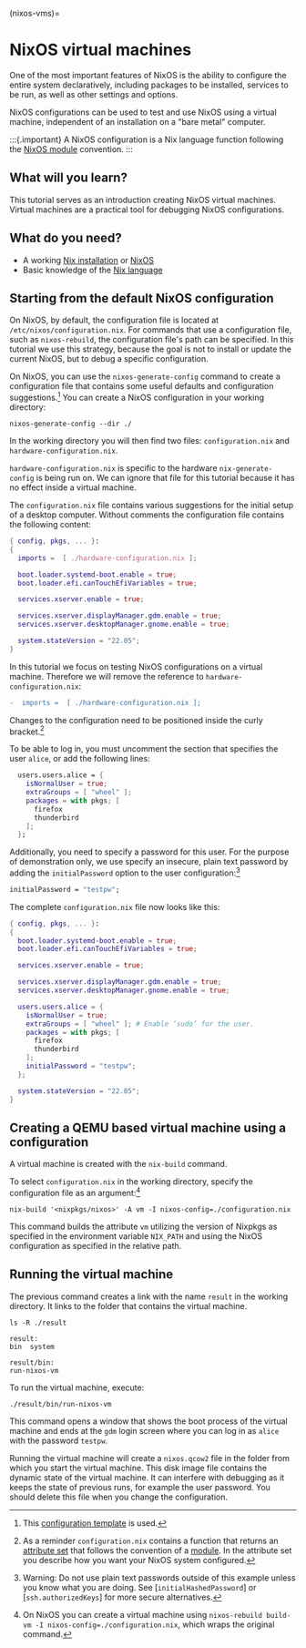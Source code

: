 (nixos-vms)=

# NixOS virtual machines

One of the most important features of NixOS is the ability to configure the entire system declaratively, including packages to be installed, services to be run, as well as other settings and options.

NixOS configurations can be used to test and use NixOS using a virtual machine, independent of an installation on a "bare metal" computer.

:::{.important}
A NixOS configuration is a Nix language function following the [NixOS module](https://nixos.org/manual/nixos/stable/index.html#sec-writing-modules) convention. 
:::

## What will you learn?

This tutorial serves as an introduction creating NixOS virtual machines.
Virtual machines are a practical tool for debugging NixOS configurations.

## What do you need?

- A working [Nix installation](install-nix) or [NixOS](https://nixos.org/manual/nixos/stable/index.html#sec-installation)
- Basic knowledge of the [Nix language](reading-nix-language)

## Starting from the default NixOS configuration

On NixOS, by default, the configuration file is located at `/etc/nixos/configuration.nix`.
For commands that use a configuration file, such as `nixos-rebuild`, the configuration file's path can be specified.
In this tutorial we use this strategy, because the goal is not to install or update the current NixOS, but to debug a specific configuration.

On NixOS, you can use the `nixos-generate-config` command to create a configuration file that contains some useful defaults and configuration suggestions.[^nixosconf]
You can create a NixOS configuration in your working directory:

[^nixosconf]: This [configuration template](https://github.com/NixOS/nixpkgs/blob/b4093a24a868708c06d93e9edf13de0b3228b9c7/nixos/modules/installer/tools/tools.nix#L122-L226) is used.

```shell-session
nixos-generate-config --dir ./
```

In the working directory you will then find two files: `configuration.nix` and `hardware-configuration.nix`.

`hardware-configuration.nix` is specific to the hardware `nix-generate-config` is being run on.
We can ignore that file for this tutorial because it has no effect inside a virtual machine.

The `configuration.nix` file contains various suggestions for the initial setup of a desktop computer.
Without comments the configuration file contains the following content:

```nix
{ config, pkgs, ... }:
{
  imports =  [ ./hardware-configuration.nix ];

  boot.loader.systemd-boot.enable = true;
  boot.loader.efi.canTouchEfiVariables = true;

  services.xserver.enable = true;

  services.xserver.displayManager.gdm.enable = true;
  services.xserver.desktopManager.gnome.enable = true;

  system.stateVersion = "22.05";
}
```

In this tutorial we focus on testing NixOS configurations on a virtual machine.
Therefore we will remove the reference to `hardware-configuration.nix`:

```diff
-  imports =  [ ./hardware-configuration.nix ];
```

Changes to the configuration need to be positioned inside the curly bracket.[^bracket]

[^bracket]: As a reminder `configuration.nix` contains a function that returns an [attribute set](https://nixos.org/manual/nix/stable/language/values.html#attribute-set) that follows the convention of a [module](https://nixos.org/manual/nixos/stable/index.html#sec-writing-modules).
In the attribute set you describe how you want your NixOS system configured.

To be able to log in, you must uncomment the section that specifies the user `alice`, or add the following lines:

```nix
  users.users.alice = {
    isNormalUser = true;
    extraGroups = [ "wheel" ];
    packages = with pkgs; [
      firefox
      thunderbird
    ];
  };
```

Additionally, you need to specify a password for this user.
For the purpose of demonstration only, we use specify an insecure, plain text password by adding the `initialPassword` option to the user configuration:[^password]

[^password]: Warning: Do not use plain text passwords outside of this example unless you know what you are doing. See [`initialHashedPassword`] or [`ssh.authorizedKeys`] for more secure alternatives.

```nix
initialPassword = "testpw";
```

The complete `configuration.nix` file now looks like this:

```nix
{ config, pkgs, ... }:
{
  boot.loader.systemd-boot.enable = true;
  boot.loader.efi.canTouchEfiVariables = true;

  services.xserver.enable = true;

  services.xserver.displayManager.gdm.enable = true;
  services.xserver.desktopManager.gnome.enable = true;

  users.users.alice = {
    isNormalUser = true;
    extraGroups = [ "wheel" ]; # Enable ‘sudo’ for the user.
    packages = with pkgs; [
      firefox
      thunderbird
    ];
    initialPassword = "testpw";
  };

  system.stateVersion = "22.05";
}
```

## Creating a QEMU based virtual machine using a configuration

A virtual machine is created with the `nix-build` command.

To select `configuration.nix` in the working directory, specify the configuration file as an argument:[^nixosrebuild]

[^nixosrebuild]: On NixOS you can create a virtual machine using `nixos-rebuild build-vm -I nixos-config=./configuration.nix`, which wraps the original command.

```shell-session
nix-build '<nixpkgs/nixos>' -A vm -I nixos-config=./configuration.nix
```


This command builds the attribute `vm` utilizing the version of Nixpkgs as specified in the environment variable `NIX_PATH` and using the NixOS configuration as specified in the relative path.

## Running the virtual machine

The previous command creates a link with the name `result` in the working directory.
It links to the folder that contains the virtual machine.

```shell-session
ls -R ./result
```

    result:
    bin  system

    result/bin:
    run-nixos-vm


To run the virtual machine, execute:

```shell-session
./result/bin/run-nixos-vm
```

This command opens a window that shows the boot process of the virtual machine and ends at the `gdm` login screen where you can log in as `alice` with the password `testpw`.

Running the virtual machine will create a `nixos.qcow2` file in the folder from which you start the virtual machine.
This disk image file contains the dynamic state of the virtual machine.
It can interfere with debugging as it keeps the state of previous runs, for example the user password.
You should delete this file when you change the configuration.



[^nixpkgs]: Nixpkgs is the largest repository of Nix packages and NixOS modules.
The repository is hosted on GitHub and maintained by the community, with official backing from the NixOS Foundation.


